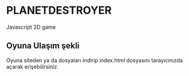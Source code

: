 # PLANETDESTROYER
Javascript 2D game
## Oyuna Ulaşım şekli
Oyuna siteden ya da dosyaları indirip index.html dosyasını tarayıcınızda açarak erişebilirsiniz.

